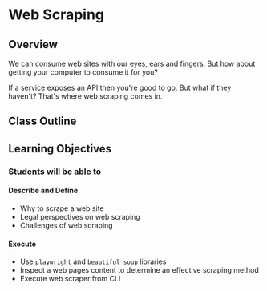 # Web Scraping

## Overview

We can consume web sites with our eyes, ears and fingers. But how about getting your computer to consume it for you?

If a service exposes an API then you're good to go. But what if they haven't? That's where web scraping comes in.

## Class Outline

<!-- To Be Completed By Instructor -->

## Learning Objectives

### Students will be able to

#### Describe and Define

- Why to scrape a web site
- Legal perspectives on web scraping
- Challenges of web scraping

#### Execute

- Use `playwright` and `beautiful soup` libraries
- Inspect a web pages content to determine an effective scraping method
- Execute web scraper from CLI
